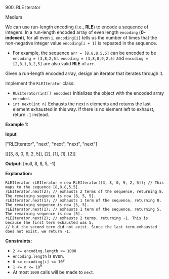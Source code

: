 900\. RLE Iterator

Medium

We can use run-length encoding (i.e., **RLE**) to encode a sequence of integers. In a run-length encoded array of even length `encoding` (**0-indexed**), for all even `i`, `encoding[i]` tells us the number of times that the non-negative integer value `encoding[i + 1]` is repeated in the sequence.

*   For example, the sequence `arr = [8,8,8,5,5]` can be encoded to be `encoding = [3,8,2,5]`. `encoding = [3,8,0,9,2,5]` and `encoding = [2,8,1,8,2,5]` are also valid **RLE** of `arr`.

Given a run-length encoded array, design an iterator that iterates through it.

Implement the `RLEIterator` class:

*   `RLEIterator(int[] encoded)` Initializes the object with the encoded array `encoded`.
*   `int next(int n)` Exhausts the next `n` elements and returns the last element exhausted in this way. If there is no element left to exhaust, return `-1` instead.

**Example 1:**

**Input**

["RLEIterator", "next", "next", "next", "next"]

[[[3, 8, 0, 9, 2, 5]], [2], [1], [1], [2]]

**Output:** [null, 8, 8, 5, -1]

**Explanation:**

    RLEIterator rLEIterator = new RLEIterator([3, 8, 0, 9, 2, 5]); // This maps to the sequence [8,8,8,5,5].
    rLEIterator.next(2); // exhausts 2 terms of the sequence, returning 8. The remaining sequence is now [8, 5, 5].
    rLEIterator.next(1); // exhausts 1 term of the sequence, returning 8. The remaining sequence is now [5, 5].
    rLEIterator.next(1); // exhausts 1 term of the sequence, returning 5. The remaining sequence is now [5].
    rLEIterator.next(2); // exhausts 2 terms, returning -1. This is because the first term exhausted was 5,
    // but the second term did not exist. Since the last term exhausted does not exist, we return -1. 

**Constraints:**

*   `2 <= encoding.length <= 1000`
*   `encoding.length` is even.
*   <code>0 <= encoding[i] <= 10<sup>9</sup></code>
*   <code>1 <= n <= 10<sup>9</sup></code>
*   At most `1000` calls will be made to `next`.